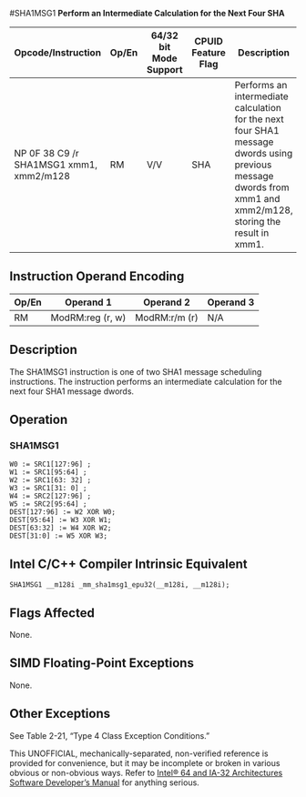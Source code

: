 #SHA1MSG1
**Perform an Intermediate Calculation for the Next Four SHA**

| Opcode/Instruction                      | Op/En | 64/32 bit Mode Support | CPUID Feature Flag | Description                                                                                                                                                   |
| --------------------------------------- | ----- | ---------------------- | ------------------ | ------------------------------------------------------------------------------------------------------------------------------------------------------------- |
| NP 0F 38 C9 /r SHA1MSG1 xmm1, xmm2/m128 | RM    | V/V                    | SHA                | Performs an intermediate calculation for the next four SHA1 message dwords using previous message dwords from xmm1 and xmm2/m128, storing the result in xmm1. |

## Instruction Operand Encoding

| Op/En | Operand 1        | Operand 2     | Operand 3 |
| ----- | ---------------- | ------------- | --------- |
| RM    | ModRM:reg (r, w) | ModRM:r/m (r) | N/A       |

## Description

The SHA1MSG1 instruction is one of two SHA1 message scheduling instructions. The instruction performs an intermediate calculation for the next four SHA1 message dwords.

## Operation

### SHA1MSG1

```
W0 := SRC1[127:96] ;
W1 := SRC1[95:64] ;
W2 := SRC1[63: 32] ;
W3 := SRC1[31: 0] ;
W4 := SRC2[127:96] ;
W5 := SRC2[95:64] ;
DEST[127:96] := W2 XOR W0;
DEST[95:64] := W3 XOR W1;
DEST[63:32] := W4 XOR W2;
DEST[31:0] := W5 XOR W3;

```

## Intel C/C++ Compiler Intrinsic Equivalent

```
SHA1MSG1 __m128i _mm_sha1msg1_epu32(__m128i, __m128i);

```

## Flags Affected

None.

## SIMD Floating-Point Exceptions

None.

## Other Exceptions

See Table 2-21, “Type 4 Class Exception Conditions.”

This UNOFFICIAL, mechanically-separated, non-verified reference is provided for convenience, but it may be
incomplete or broken in various obvious or non-obvious
ways. Refer to [Intel® 64 and IA-32 Architectures Software Developer’s Manual](https://software.intel.com/en-us/download/intel-64-and-ia-32-architectures-sdm-combined-volumes-1-2a-2b-2c-2d-3a-3b-3c-3d-and-4) for anything serious.
